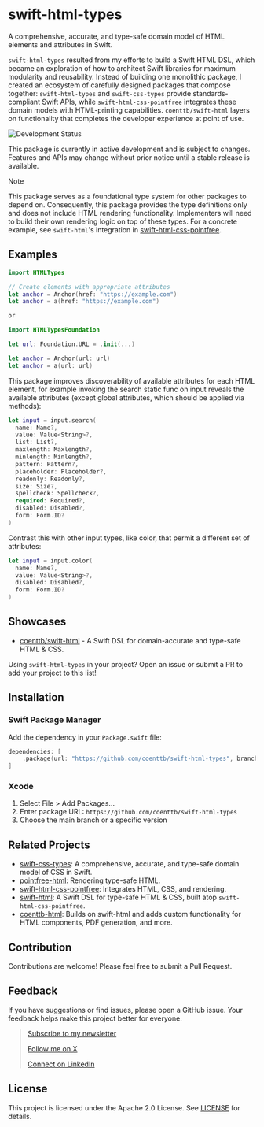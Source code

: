 # swift-html-types

A comprehensive, accurate, and type-safe domain model of HTML elements and attributes in Swift.

`swift-html-types` resulted from my efforts to build a Swift HTML DSL, which became an exploration of how to architect Swift libraries for maximum modularity and reusability. Instead of building one monolithic package, I created an ecosystem of carefully designed packages that compose together: `swift-html-types` and `swift-css-types` provide standards-compliant Swift APIs, while `swift-html-css-pointfree` integrates these domain models with HTML-printing capabilities. `coenttb/swift-html` layers on functionality that completes the developer experience at point of use.


![Development Status](https://img.shields.io/badge/status-active--development-blue.svg)

This package is currently in active development and is subject to changes. Features and APIs may change without prior notice until a stable release is available.

> [!NOTE]
> This package serves as a foundational type system for other packages to depend on. Consequently, this package provides the type definitions only and does not include HTML rendering functionality. Implementers will need to build their own rendering logic on top of these types. For a concrete example, see `swift-html`'s integration in [swift-html-css-pointfree](https://github.com/coenttb/swift-html-css-pointfree).

## Examples

```swift
import HTMLTypes

// Create elements with appropriate attributes
let anchor = Anchor(href: "https://example.com")
let anchor = a(href: "https://example.com")

or 

import HTMLTypesFoundation

let url: Foundation.URL = .init(...)

let anchor = Anchor(url: url)
let anchor = a(url: url)
```

This package improves discoverability of available attributes for each HTML element, for example invoking the search static func on input reveals the available attributes (except global attributes, which should be applied via methods):
```swift
let input = input.search(
  name: Name?,
  value: Value<String>?,
  list: List?,
  maxlength: Maxlength?,
  minlength: Minlength?,
  pattern: Pattern?,
  placeholder: Placeholder?,
  readonly: Readonly?,
  size: Size?,
  spellcheck: Spellcheck?,
  required: Required?,
  disabled: Disabled?,
  form: Form.ID?
)
```

Contrast this with other input types, like color, that permit a different set of attributes:
```swift
let input = input.color(
  name: Name?,
  value: Value<String>?,
  disabled: Disabled?,
  form: Form.ID?
)
```

## Showcases

- [coenttb/swift-html](https://github.com/coenttb/swift-html) - A Swift DSL for domain-accurate and type-safe HTML & CSS.

Using `swift-html-types` in your project? Open an issue or submit a PR to add your project to this list!

## Installation

### Swift Package Manager

Add the dependency in your `Package.swift` file:

```swift
dependencies: [
    .package(url: "https://github.com/coenttb/swift-html-types", branch: "0.0.1")
]
```

### Xcode

1. Select File > Add Packages...
2. Enter package URL: `https://github.com/coenttb/swift-html-types`
3. Choose the main branch or a specific version

## Related Projects

* [swift-css-types](https://github.com/coenttb/swift-css-types): A comprehensive, accurate, and type-safe domain model of CSS in Swift.
* [pointfree-html](https://github.com/coenttb/pointfree-html): Rendering type-safe HTML.
* [swift-html-css-pointfree](https://github.com/coenttb/swift-html-css-pointfree): Integrates HTML, CSS, and rendering.
* [swift-html](https://github.com/coenttb/swift-html): A Swift DSL for type-safe HTML & CSS, built atop `swift-html-css-pointfree`.
* [coenttb-html](https://github.com/coenttb/coenttb-html): Builds on swift-html and adds custom functionality for HTML components, PDF generation, and more.

## Contribution

Contributions are welcome! Please feel free to submit a Pull Request.

## Feedback

If you have suggestions or find issues, please open a GitHub issue. Your feedback helps make this project better for everyone.

> [Subscribe to my newsletter](http://coenttb.com/en/newsletter/subscribe)
>
> [Follow me on X](http://x.com/coenttb)
> 
> [Connect on LinkedIn](https://www.linkedin.com/in/tenthijeboonkkamp)

## License

This project is licensed under the Apache 2.0 License. See [LICENSE](LICENSE) for details.

